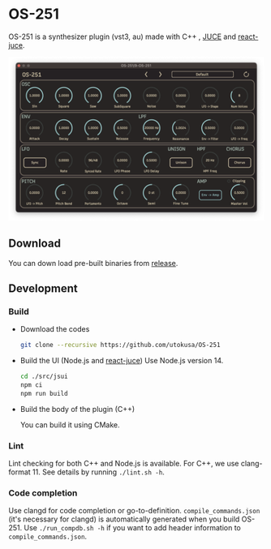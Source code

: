# OS-251
OS-251 is a synthesizer plugin (vst3, au) made with C++ , [JUCE](https://github.com/juce-framework/JUCE) and [react-juce](https://github.com/nick-thompson/react-juce).

<div align="center"><img src="screenshot.png" width="600px"></div>

## Download

You can down load pre-built binaries from [release](https://github.com/utokusa/OS-251/releases).

## Development

### Build

- Download the codes

  ```bash
  git clone --recursive https://github.com/utokusa/OS-251
  ```

- Build the UI (Node.js and [react-juce](https://github.com/nick-thompson/react-juce))
  Use Node.js version 14.

  ```bash
  cd ./src/jsui
  npm ci
  npm run build
  ```

- Build the body of the plugin (C++)

  You can build it using CMake.

### Lint

Lint checking for both C++ and Node.js is available.
For C++, we use clang-format 11.
See details by running `./lint.sh -h`.

### Code completion

Use clangd for code completion or go-to-definition. 
`compile_commands.json` (it's necessary for clangd) is automatically generated when you build OS-251.
Use `./run_compdb.sh -h`  if you want to add header information to `compile_commands.json`.
